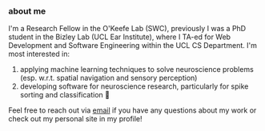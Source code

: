 ### about me <br>

I'm a Research Fellow in the O'Keefe Lab (SWC), previously I was a PhD student in the Bizley Lab (UCL Ear Institute), where I TA-ed for Web Development and Software Engineering within the UCL CS Department. I'm most interested in: <br>
1. applying machine learning techniques to solve neuroscience problems (esp. w.r.t. spatial navigation and sensory perception)
2. developing software for neuroscience research, particularly for spike sorting and classification 🧠

Feel free to reach out via [email](mailto:carla.griffiths.16@ucl.ac.uk) if you have any questions about my work or check out my personal site in my profile!


   

<!--
**carlacodes/carlacodes** is a ✨ _special_ ✨ repository because its `README.md` (this file) appears on your GitHub profile.

Here are some ideas to get you started:

- 🔭 I’m currently working on ...
- 🌱 I’m currently learning ...
- 👯 I’m looking to collaborate on ...
- 🤔 I’m looking for help with ...
- 💬 Ask me about ...
- 📫 How to reach me: ...
- 😄 Pronouns: ...
- ⚡ Fun fact: ...
-->
